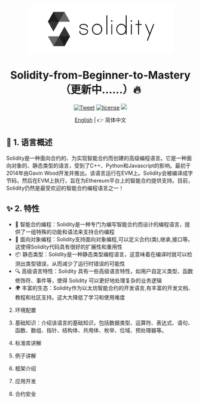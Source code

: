 <p align="center">
    <img src="./pics/logo.png">
</p>

<h1 align="center">Solidity-from-Beginner-to-Mastery（更新中……）🔥</h1>

<div align="center">

[![Tweet][tweet-image]][tweet-url] [![license][license-image]][license-url] ![](https://img.shields.io/github/stars/theRunCom/Solidity-from-Beginner-to-Mastery?style=plastic)

[English](README.md) | 👉 简体中文

[tweet-image]: https://img.shields.io/twitter/url/http/shields.io.svg?style=social

[tweet-url]: https://twitter.com/the_RunCom

[license-image]: http://img.shields.io/badge/license-MIT-blue.svg

[license-url]: https://github.com/theRunCom/Solidity-from-Beginner-to-Mastery/blob/master/LICENSE

</div>

## 📖 1. 语言概述

Solidity是一种面向合约的、为实现智能合约而创建的高级编程语言。它是一种面向对象的、静态类型的语言，受到了C++、Python和Javascript的影响。最初于2014年由Gavin Wood开发并推出。该语言运行在EVM上。Solidity会被编译成字节码，然后在EVM上执行，旨在为Ethereum平台上的智能合约提供支持。目前，Solidity仍然是最受欢迎的智能合约编程语言之一！

## ✨ 2. 特性

- 🌈 智能合约编程：Solidity是一种专门为编写智能合约而设计的编程语言，提供了一组特殊的功能和语法来支持合约编程
- 🔗 面向对象编程：Solidity支持面向对象编程,可以定义合约(类),继承,接口等。这使得Solidity代码具有很好的扩展性和重用性
- 📦 静态类型：Solidity是一种静态类型编程语言，这意味着在编译时就可以检测出类型错误，从而减少了运行时错误的可能性
- 🔍 高级语言特性：Solidity 具有一些高级语言特性，如用户自定义类型、函数修饰符、事件等，使得 Solidity 可以更好地处理复杂的业务逻辑
- 🌍 丰富的生态：Solidity作为以太坊智能合约的开发语言,有丰富的开发文档、教程和社区支持。这大大降低了学习和使用难度

2. 环境配置

3. 基础知识：介绍该语言的基础知识，包括数据类型、运算符、表达式、语句、函数、数组、指针、结构体、共用体、枚举、位域、预处理器等。

4. 标准库讲解

5. 例子讲解

6. 框架介绍

7. 应用开发

8. 合约安全
